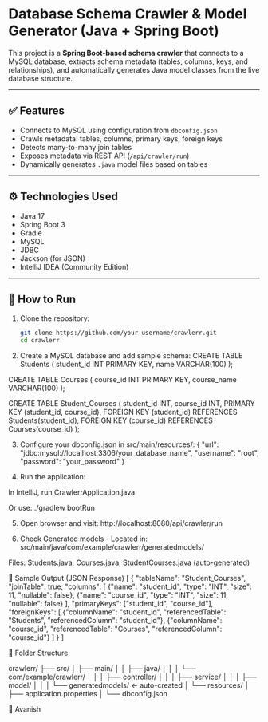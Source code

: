# Database Schema Crawler & Model Generator (Java + Spring Boot)

This project is a **Spring Boot-based schema crawler** that connects to a MySQL database, extracts schema metadata (tables, columns, keys, and relationships), and automatically generates Java model classes from the live database structure.

---

## ✅ Features

- Connects to MySQL using configuration from `dbconfig.json`
- Crawls metadata: tables, columns, primary keys, foreign keys
- Detects many-to-many join tables
- Exposes metadata via REST API (`/api/crawler/run`)
- Dynamically generates `.java` model files based on tables

---

## ⚙️ Technologies Used

- Java 17
- Spring Boot 3
- Gradle
- MySQL
- JDBC
- Jackson (for JSON)
- IntelliJ IDEA (Community Edition)

---

## 🚀 How to Run

1. Clone the repository:
   ```bash
   git clone https://github.com/your-username/crawlerr.git
   cd crawlerr
   
2. Create a MySQL database and add sample schema:
   CREATE TABLE Students (
    student_id INT PRIMARY KEY,
    name VARCHAR(100)
);

CREATE TABLE Courses (
    course_id INT PRIMARY KEY,
    course_name VARCHAR(100)
);

CREATE TABLE Student_Courses (
    student_id INT,
    course_id INT,
    PRIMARY KEY (student_id, course_id),
    FOREIGN KEY (student_id) REFERENCES Students(student_id),
    FOREIGN KEY (course_id) REFERENCES Courses(course_id)
);

3. Configure your dbconfig.json in src/main/resources/:
{
  "url": "jdbc:mysql://localhost:3306/your_database_name",
  "username": "root",
  "password": "your_password"
}

4. Run the application:

In IntelliJ, run CrawlerrApplication.java

Or use:
./gradlew bootRun

5. Open browser and visit:
   http://localhost:8080/api/crawler/run

6. Check Generated models -
Located in:
src/main/java/com/example/crawlerr/generatedmodels/

Files: Students.java, Courses.java, StudentCourses.java (auto-generated)

📄 Sample Output (JSON Response)
[
  {
    "tableName": "Student_Courses",
    "joinTable": true,
    "columns": [
      {"name": "student_id", "type": "INT", "size": 11, "nullable": false},
      {"name": "course_id", "type": "INT", "size": 11, "nullable": false}
    ],
    "primaryKeys": ["student_id", "course_id"],
    "foreignKeys": [
      {"columnName": "student_id", "referencedTable": "Students", "referencedColumn": "student_id"},
      {"columnName": "course_id", "referencedTable": "Courses", "referencedColumn": "course_id"}
    ]
  }
]

📁 Folder Structure

crawlerr/
├── src/
│   ├── main/
│   │   ├── java/
│   │   │   └── com/example/crawlerr/
│   │   │       ├── controller/
│   │   │       ├── service/
│   │   │       ├── model/
│   │   │       └── generatedmodels/ ← auto-created
│   └── resources/
│       ├── application.properties
│       └── dbconfig.json


🙌 Avanish
